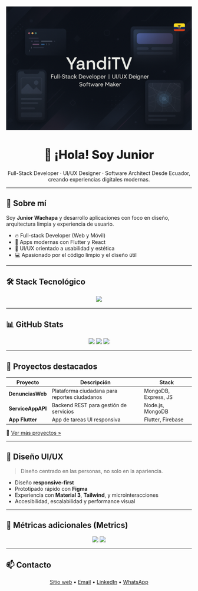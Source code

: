 <p align="center">
  <img src="./banner.png?raw=true" alt="Banner personal de yanditv" />
</p>
<!-- Encabezado visual -->
<h1 align="center" style="font-weight: 800; font-size: 2rem;"> 👋 ¡Hola! Soy Junior</h1>
<p align="center" style="max-width: 600px; margin: auto;">
  Full-Stack Developer · UI/UX Designer · Software Architect  
  Desde Ecuador, creando experiencias digitales modernas.
</p>

---
## 🚀 Sobre mí

Soy **Junior Wachapa** y desarrollo aplicaciones con foco en diseño, arquitectura limpia y experiencia de usuario.

- 🔥 Full-stack Developer (Web y Móvil)
- 📱 Apps modernas con Flutter y React
- 🧠 UI/UX orientado a usabilidad y estética
- 💻 Apasionado por el código limpio y el diseño útil

---

## 🛠 Stack Tecnológico

<p align="center">
  <img src="https://skillicons.dev/icons?i=flutter,dart,react,tailwind,figma,nodejs,express,ts,js,mongodb,postgresql,firebase,docker,git&theme=dark" />
</p>

---

## 📊 GitHub Stats

<div align="center">

<!-- GitHub Stats -->
<img height="170" src="https://github-readme-stats.vercel.app/api?username=yanditv&show_icons=true&theme=radical&hide_border=true&hide_title=true" />

<!-- Top Languages -->
<img height="170" src="https://github-readme-stats.vercel.app/api/top-langs/?username=yanditv&layout=compact&theme=radical&hide_border=true" />

<!-- GitHub Trophy (opcional) -->
<img src="https://github-profile-trophy.vercel.app/?username=yanditv&theme=radical&no-frame=true&row=1&column=7" />

</div>

---

## 🧠 Proyectos destacados

| Proyecto          | Descripción                                 | Stack                  |
|------------------|----------------------------------------------|------------------------|
| **DenunciasWeb** | Plataforma ciudadana para reportes ciudadanos| MongoDB, Express, JS   |
| **ServiceAppAPI**| Backend REST para gestión de servicios       | Node.js, MongoDB       |
| **App Flutter**  | App de tareas UI responsiva                  | Flutter, Firebase      |

🔗 [Ver más proyectos »](https://github.com/yanditv?tab=repositories)

---

## 🎨 Diseño UI/UX

> Diseño centrado en las personas, no solo en la apariencia.

- Diseño **responsive-first**
- Prototipado rápido con **Figma**
- Experiencia con **Material 3**, **Tailwind**, y microinteracciones
- Accesibilidad, escalabilidad y performance visual

---

## 🧭 Métricas adicionales (Metrics)

<p align="center">
  <img src="https://github-profile-summary-cards.vercel.app/api/cards/profile-details?username=yanditv&theme=radical" />
  <img src="https://github-readme-streak-stats.herokuapp.com/?user=yanditv&theme=radical&hide_border=true" />
</p>

---

## 📫 Contacto

<p align="center">
  <a href="https://yanditv.com">Sitio web</a> • 
  <a href="mailto:juniorwachapa@gmail.com">Email</a> • 
  <a href="https://www.linkedin.com/in/yanditv">LinkedIn</a> • 
  <a href="https://wa.me/593...">WhatsApp</a>
</p>